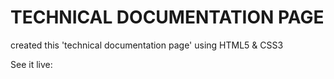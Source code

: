 # TECHNICAL DOCUMENTATION PAGE

created this 'technical documentation page' using
HTML5 & CSS3

See it live: 